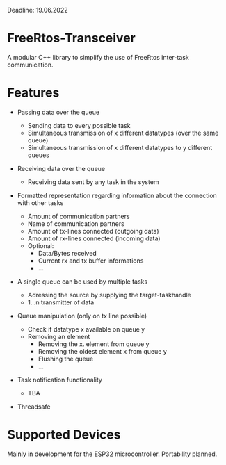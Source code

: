 Deadline: 19.06.2022
# FreeRtos-Transceiver

A modular C++ library to simplify the use of FreeRtos inter-task communication. 

# Features

- Passing data over the queue  
  - Sending data to every possible task
  - Simultaneous transmission of x different datatypes (over the same queue)
  - Simultaneous transmission of x different datatypes to y different queues
  
- Receiving data over the queue  
  - Receiving data sent by any task in the system

- Formatted representation regarding information about the connection with other tasks  
  - Amount of communication partners
  - Name of communication partners
  - Amount of tx-lines connected (outgoing data)
  - Amount of rx-lines connected (incoming data)
  - Optional:
    - Data/Bytes received
    - Current rx and tx buffer informations
    - ...

- A single queue can be used by multiple tasks
  - Adressing the source by supplying the target-taskhandle
  - 1...n transmitter of data

- Queue manipulation (only on tx line possible)  
  - Check if datatype x available on queue y
  - Removing an element  
    - Removing the x. element from queue y
    - Removing the oldest element x from queue y
    - Flushing the queue
    - ...

- Task notification functionality  
  - TBA

- Threadsafe

# Supported Devices

Mainly in development for the ESP32 microcontroller. Portability planned.
